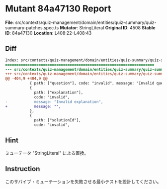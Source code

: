 # Mutant 84a47130 Report

**File**: src/contexts/quiz-management/domain/entities/quiz-summary/quiz-summary-patches.spec.ts
**Mutator**: StringLiteral
**Original ID**: 4508
**Stable ID**: 84a47130
**Location**: L408:22–L408:43

## Diff

```diff
Index: src/contexts/quiz-management/domain/entities/quiz-summary/quiz-summary-patches.spec.ts
===================================================================
--- src/contexts/quiz-management/domain/entities/quiz-summary/quiz-summary-patches.spec.ts	original
+++ src/contexts/quiz-management/domain/entities/quiz-summary/quiz-summary-patches.spec.ts	mutated #4508
@@ -404,9 +404,9 @@
           { path: ["question"], code: "invalid", message: "Invalid question" },
           {
             path: ["explanation"],
             code: "invalid",
-            message: "Invalid explanation",
+            message: "",
           },
           {
             path: ["solutionId"],
             code: "invalid",
```

## Hint

ミューテータ "StringLiteral" による置換。

## Instruction

このサバイブ・ミューテーションを失敗させる最小テストを設計してください。
